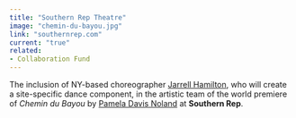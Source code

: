 ```yaml
---
title: "Southern Rep Theatre"
image: "chemin-du-bayou.jpg"
link: "southernrep.com"
current: "true"
related:
- Collaboration Fund
---
```


The inclusion of NY-based choreographer <a href="https://www.jarrellhamilton.com/" rel="nofollow">Jarrell Hamilton</a>, who will create a site-specific dance component, in the artistic team of the world premiere of *Chemin du Bayou* by <u>Pamela Davis Noland</u> at **Southern Rep**.

